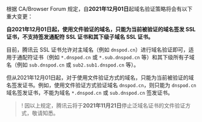 
根据 CA/Browser Forum 规定，自**2021年12月01日**起域名验证策略将会有以下重大变更：

**自2021年12月01日起，使用文件验证的域名，只能为当前被验证的域名签发 SSL 证书，不支持签发通配符 SSL 证书和其下级子域名 SSL 证书。**

目前，腾讯云 SSL 证书允许对主域名（例如 `dnspod.cn`）进行域名验证即可，适用于通配符证书（例如 `*.dnspod.cn` 或 `*.sub.dnspod.cn` 等）和其下级所有子域名（例如 `sub.dnspod.cn` 或 `sub2.sub1.dnspod.cn` 等）。

但从2021年12月01日起，对于使用文件验证方式的域名，只能为当前被验证的域名签发证书。例如，使用文件验证方式验证域名 `dnspod.cn`，则只能为 `dnspod.cn` 域名签发证书，不能为域名 `*.dnspod.cn` 或 `sub.dnspod.cn` 签发证书。

>! 因以上规定，腾讯云将于**2021年11月21日**停止泛域名证书的文件验证方式，敬请知悉。
